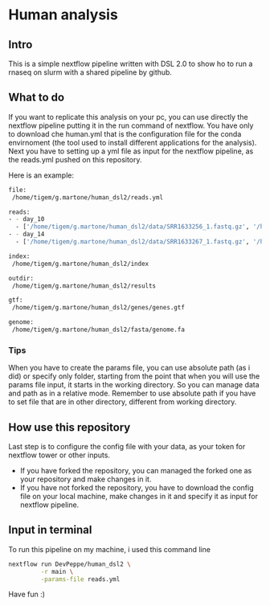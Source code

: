 # Human analysis

## Intro
This is a simple nextflow pipeline written with DSL 2.0 to show ho to run a rnaseq on slurm with a shared pipeline by github.

## What to do
If you want to replicate this analysis on your pc, you can use directly the nextflow pipeline putting it in the run command of nextflow. You have only to download che human.yml that is the configuration file for the conda envirnoment (the tool used to install different applications for the analysis). Next you have to setting up a yml file as input for the nextflow pipeline, as the reads.yml pushed on this repository.

Here is an example:

```bash
file:
 /home/tigem/g.martone/human_dsl2/reads.yml

reads:
- - day_10
  - ['/home/tigem/g.martone/human_dsl2/data/SRR1633256_1.fastq.gz', '/home/tigem/g.martone/human_dsl2/data/SRR1633256_2.fastq.gz' ]
- - day_14
  - ['/home/tigem/g.martone/human_dsl2/data/SRR1633267_1.fastq.gz', '/home/tigem/g.martone/human_dsl2/data/SRR1633267_2.fastq.gz' ]

index:
 /home/tigem/g.martone/human_dsl2/index

outdir:
 /home/tigem/g.martone/human_dsl2/results

gtf:
 /home/tigem/g.martone/human_dsl2/genes/genes.gtf

genome:
 /home/tigem/g.martone/human_dsl2/fasta/genome.fa
```

### Tips

When you have to create the params file, you can use absolute path (as i did) or specify only folder, starting from the point that when you will use the params file input, it starts in the working directory. So you can manage data and path as in a relative mode. Remember to use absolute path if you have to set file that are in other directory, different from working directory.

## How use this repository

Last step is to configure the config file with your data, as your token for nextflow tower or other inputs.
- If you have forked the repository, you can managed the forked one as your repository and make changes in it.
- If you have not forked the repository, you have to download the config file on your local machine, make changes in it and specify it as input for nextflow pipeline.

## Input in terminal
To run this pipeline on my machine, i used this command line

```bash
nextflow run DevPeppe/human_dsl2 \
		 -r main \
		 -params-file reads.yml
```

Have fun :)
